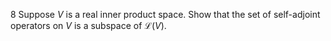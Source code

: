 8 Suppose $V$ is a real inner product space. Show that the set of self-adjoint operators on $V$ is a subspace of $\mathcal{L}(V)$.
